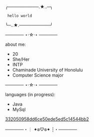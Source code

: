  ╭──────────.★..─╮

     hello world
  
  ╰─..★.──────────╯

────── ⋆⋅☆⋅⋆ ──────

about me:
- 20
- She/Her
- INTP
- Chaminade University of Honolulu
- Computer Science major

────── ⋆⋅☆⋅⋆ ──────

languages (in progress):
- Java
- MySql

[332050958dd6ce50ede5ed5c14544bb2](https://github.com/gracesstew/gracesstew/assets/146779910/97072351-3ae6-42df-a6a0-2c64a6f03953)

──────・┆ ✦ʚ♡ɞ✦ ┆・──────
